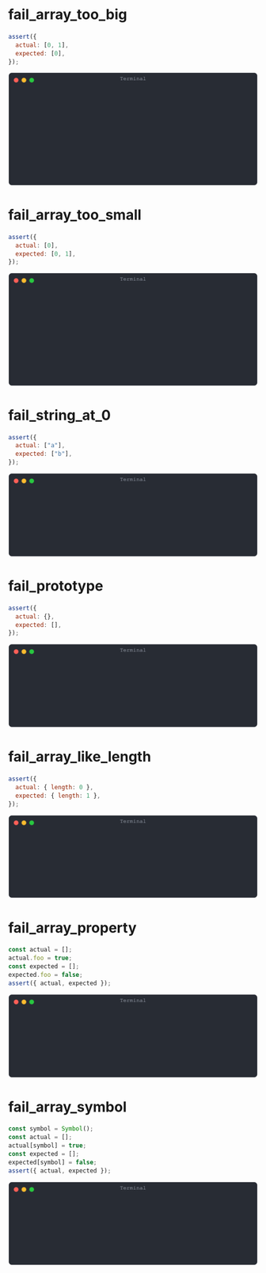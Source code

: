 # fail_array_too_big

```js
assert({
  actual: [0, 1],
  expected: [0],
});
```

![img](./array/fail_array_too_big.svg)

# fail_array_too_small

```js
assert({
  actual: [0],
  expected: [0, 1],
});
```

![img](./array/fail_array_too_small.svg)

# fail_string_at_0

```js
assert({
  actual: ["a"],
  expected: ["b"],
});
```

![img](./array/fail_string_at_0.svg)

# fail_prototype

```js
assert({
  actual: {},
  expected: [],
});
```

![img](./array/fail_prototype.svg)

# fail_array_like_length

```js
assert({
  actual: { length: 0 },
  expected: { length: 1 },
});
```

![img](./array/fail_array_like_length.svg)

# fail_array_property

```js
const actual = [];
actual.foo = true;
const expected = [];
expected.foo = false;
assert({ actual, expected });
```

![img](./array/fail_array_property.svg)

# fail_array_symbol

```js
const symbol = Symbol();
const actual = [];
actual[symbol] = true;
const expected = [];
expected[symbol] = false;
assert({ actual, expected });
```

![img](./array/fail_array_symbol.svg)

